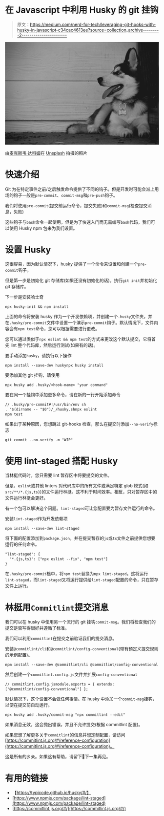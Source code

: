 # 在 Javascript 中利用 Husky 的 git 挂钩

> 原文：<https://medium.com/nerd-for-tech/leveraging-git-hooks-with-husky-in-javascript-c34cac4613ee?source=collection_archive---------2----------------------->

![](img/a0aaa1e8f2590f9b3e9f6131f121c53a.png)

由[麦克斯韦·达科姆](https://unsplash.com/@maxwelldacombe?utm_source=medium&utm_medium=referral)在 [Unsplash](https://unsplash.com?utm_source=medium&utm_medium=referral) 拍摄的照片

# 快速介绍

Git 为在特定事件之前/之后触发命令提供了不同的钩子。但是开发时可能会派上用场的钩子一般是`pre-commit`、`commit-msg`和`pre-push`钩子。

我们将使用`pre-commit`(提交前运行命令，提交失败)和`commit-msg`(检查提交消息，失败)

这些钩子与`bash`命令一起使用，但是为了快速入门而无需编写`bash`代码，我们可以使用 Husky npm 包来为我们设置。

# 设置 Husky

这很容易，因为默认情况下，husky 提供了一个命令来设置和创建一个`pre-commit`钩子。

但是第一步是初始化 git 存储库(如果还没有初始化的话)。执行`git init`并初始化 git 存储库。

下一步是安装哈士奇

```
npx husky-init && npm install
```

上面的命令将安装 husky 作为一个开发依赖项，并创建一个`.husky`文件夹，并在`.husky/pre-commit`文件中设置一个演示`pre-commit`钩子。默认情况下，文件内容会有`npm test`命令，您可以根据需要进行更改。

您可以通过类似于`npx eslint && npm test`的方式来更改这个默认提交，它将首先 lint 整个代码库，然后运行测试(如果有的话)。

要手动添加`husky`，请执行以下操作

```
npm install --save-dev huskynpx husky install
```

要添加其他 git 挂钩，请使用

```
npx husky add .husky/<hook-name> "your command"
```

要在同一个挂钩中添加更多命令，请在新的一行开始添加命令

```
// .husky/pre-commit#!/usr/bin/env sh
. "$(dirname -- "$0")/_/husky.shnpx eslint
npm test
```

如果出于某种原因，您想跳过 git-hooks 检查，那么在提交时添加`--no-verify`标志

```
git commit --no-verify -m "WIP"
```

# 使用 lint-staged 搭配 Husky

当林挺代码时，您只需要 lint 暂存区中将要提交的文件。

但是，`eslint`或其他 linters 对代码库中的所有文件或满足特定 glob 模式(如`src/**/*.{js,ts}`)的文件运行林挺。这不利于时间效率。相反，只对暂存区中的文件运行林挺会更好。

有一个包可以解决这个问题。`lint-staged`可让您配置要为暂存文件运行的命令。

安装`lint-staged`作为开发依赖项

```
npm install --save-dev lint-staged
```

将下面的配置添加到`package.json`，并在提交暂存的`js`或`ts`文件之前提供您想要运行的任何命令。

```
"lint-staged": {
  "*.{js,ts}": ["npx eslint --fix", "npm test"]
}
```

在`.husky/pre-commit`档中，将`npm test`替换为`npx lint-staged`。这将运行`lint-staged`，而`lint-staged`又将运行提供给`lint-staged`配置的命令，只在暂存文件上运行。

# 林挺用`Commitlint`提交消息

我们可以在 husky 中使用另一个流行的 git 挂钩`commit-msg`。我们将检查我们的提交是否写得很好并遵循了标准。

我们可以利用`commitlint`在提交之前验证我们的提交消息。

安装`@commitlint/cli`和`@commitlint/config-conventional`(带有预定义提交规则的示例配置)。

```
npm install --save-dev @commitlint/cli @commitlint/config-conventional
```

然后创建一个`commitlint.config.js`文件并扩展`config-conventional`

```
// commitlint.config.jsmodule.exports = { extends: ["@commitlint/config-conventional"] };
```

默认情况下，这个设置不会做任何事情。在 husky 中添加一个`commit-msg`挂钩，以便在提交前自动运行。

```
npx husky add .husky/commit-msg "npx commitlint --edit"
```

如果消息无效，这会抛出错误，并且不允许提交(根据 commitlint 配置)。

如果您想了解更多关于`commitlint`的信息并想定制配置，请访问[https://commitlint.js.org/#/reference-configuration](https://commitlint.js.org/#/reference-configuration)。

这是所有的乡亲。如果这有帮助，请留下👏下一集再见。

# 有用的链接

*   【https://typicode.github.io/husky/#/】
*   [https://www.npmjs.com/package/lint-staged](https://www.npmjs.com/package/lint-staged)
*   [https://commitlint.js.org/#/](https://commitlint.js.org/#/)